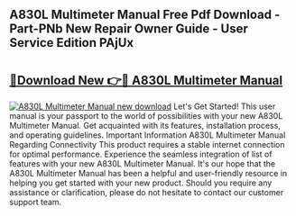 ## A830L Multimeter Manual Free Pdf Download - Part-PNb New Repair Owner Guide - User Service Edition PAjUx

# <h2><a href="http://cf1213.oget.top/?id=A830L+Multimeter+Manual">🔗Download New 👉🔴 A830L Multimeter Manual</a></h2>

[![A830L Multimeter Manual new download](https://i.imgur.com/5g1atiW.png)](http://cf1213.oget.top/?id=A830L+Multimeter+Manual)
Let's Get Started! This user manual is your passport to the world of possibilities with your new A830L Multimeter Manual. Get acquainted with its features, installation process, and operating guidelines. Important Information A830L Multimeter Manual Regarding Connectivity This product requires a stable internet connection for optimal performance. Experience the seamless integration of list of features with your new A830L Multimeter Manual. It's our hope that the A830L Multimeter Manual has been a helpful and user-friendly resource in helping you get started with your new product. Should you require any assistance or clarification, please do not hesitate to contact our customer support team.
